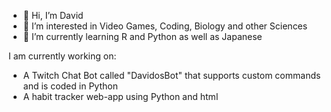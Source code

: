 - 👋 Hi, I’m David
- 👀 I’m interested in Video Games, Coding, Biology and other Sciences
- 🌱 I’m currently learning R and Python as well as Japanese

I am currently working on:

  - A Twitch Chat Bot called "DavidosBot" that supports custom commands and is coded in Python
  - A habit tracker web-app using Python and html

<!---
David-R-Buchmann/David-R-Buchmann is a ✨ special ✨ repository because its `README.md` (this file) appears on your GitHub profile.
You can click the Preview link to take a look at your changes.
--->
